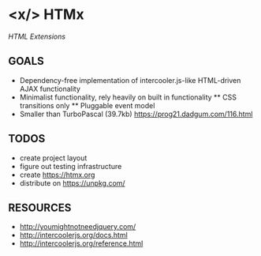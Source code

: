 # &lt;x/> HTMx 
*HTML Extensions*

## GOALS

* Dependency-free implementation of intercooler.js-like HTML-driven AJAX functionality
* Minimalist functionality, rely heavily on built in functionality
** CSS transitions only
** Pluggable event model
* Smaller than TurboPascal (39.7kb) https://prog21.dadgum.com/116.html

## TODOS

* create project layout
* figure out testing infrastructure
* create https://htmx.org
* distribute on https://unpkg.com/

## RESOURCES

* http://youmightnotneedjquery.com/
* http://intercoolerjs.org/docs.html
* http://intercoolerjs.org/reference.html

